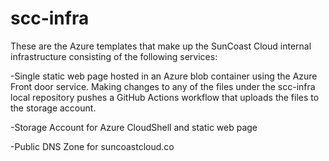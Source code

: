 # scc-infra

These are the Azure templates that make up the SunCoast Cloud internal infrastructure consisting of the following services:

-Single static web page hosted in an Azure blob container using the Azure Front door service. 
Making changes to any of the files under the scc-infra local repository pushes a GitHub Actions workflow that uploads the files to the storage account.

-Storage Account for Azure CloudShell and static web page

-Public DNS Zone for suncoastcloud.co
